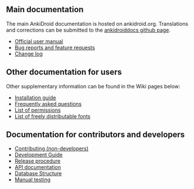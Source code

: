 ## Main documentation
The main AnkiDroid documentation is hosted on ankidroid.org. Translations and corrections can be submitted to the [ankidroiddocs github page](https://github.com/ankidroid/ankidroiddocs).

* [Official user manual](https://ankidroid.org/docs/manual.html)
* [Bug reports and feature requests](https://ankidroid.org/docs/help.html)
* [Change log](https://ankidroid.org/docs/changelog.html)

## Other documentation for users
Other supplementary information can be found in the Wiki pages below:

* [Installation guide](wiki/Installation)
* [Frequently asked questions](wiki/FAQ)
* [List of permissions](wiki/Permissions)
* [List of freely distributable fonts](wiki/Freely-distributable-fonts)

## Documentation for contributors and developers
* [Contributing (non-developers)](wiki/Contributing)
* [Development Guide](wiki/Development-Guide)
* [Release procedure](wiki/Release-procedure)
* [API documentation](wiki/AnkiDroid-API)
* [Database Structure](wiki/Database-Structure)
* [Manual testing](wiki/Manual-testing)
